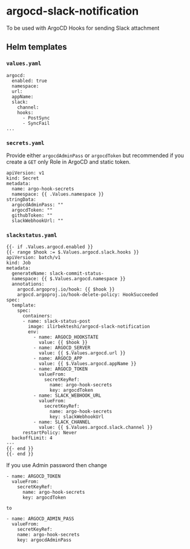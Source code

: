 # argocd-slack-notification

To be used with ArgoCD Hooks for sending Slack attachment

## Helm templates

### `values.yaml`

```
argocd:
  enabled: true
  namespace:
  url:
  appName:
  slack:
    channel:
    hooks:
      - PostSync
      - SyncFail
...
```

### `secrets.yaml`

Provide either `argocdAdminPass` or `argocdToken` but recommended if you create a `GET` only Role in ArgoCD and static token.

```
apiVersion: v1
kind: Secret
metadata:
  name: argo-hook-secrets
  namespace: {{ .Values.namespace }}
stringData:
  argocdAdminPass: ""
  argocdToken: ""
  githubToken: ""
  slackWebhookUrl: ""
```

### `slackstatus.yaml`
```
{{- if .Values.argocd.enabled }}
{{- range $hook := $.Values.argocd.slack.hooks }}
apiVersion: batch/v1
kind: Job
metadata:
  generateName: slack-commit-status-
  namespace: {{ $.Values.argocd.namespace }}
  annotations:
    argocd.argoproj.io/hook: {{ $hook }}
    argocd.argoproj.io/hook-delete-policy: HookSucceeded
spec:
  template:
    spec:
      containers:
      - name: slack-status-post
        image: ilirbekteshi/argocd-slack-notification
        env:
          - name: ARGOCD_HOOKSTATE
            value: {{ $hook }}
          - name: ARGOCD_SERVER
            value: {{ $.Values.argocd.url }}
          - name: ARGOCD_APP
            value: {{ $.Values.argocd.appName }}
          - name: ARGOCD_TOKEN
            valueFrom:
              secretKeyRef:
                name: argo-hook-secrets
                key: argocdToken
          - name: SLACK_WEBHOOK_URL
            valueFrom:
              secretKeyRef:
                name: argo-hook-secrets
                key: slackWebhookUrl
          - name: SLACK_CHANNEL
            value: {{ $.Values.argocd.slack.channel }}
      restartPolicy: Never
  backoffLimit: 4
---
{{- end }}
{{- end }}
```

If you use Admin password then change
```
- name: ARGOCD_TOKEN
  valueFrom:
    secretKeyRef:
      name: argo-hook-secrets
      key: argocdToken

to 

- name: ARGOCD_ADMIN_PASS
  valueFrom:
    secretKeyRef:
    name: argo-hook-secrets
    key: argocdAdminPass
```
